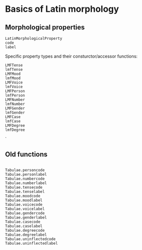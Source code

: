 
# Basics of Latin morphology

## Morphological properties

```@docs
LatinMorphologicalProperty
code
label
```

Specific property types and their consturctor/accessor functions:

```@docs
LMFTense
lmfTense
LMFMood
lmfMood
LMFVoice
lmfVoice
LMFPerson
lmfPerson
LMFNumber
lmfNumber
LMFGender
lmfGender
LMFCase
lmfCase
LMFDegree
lmfDegree
```

`
## Old functions


```@docs

Tabulae.personcode
Tabulae.personlabel
Tabulae.numbercode
Tabulae.numberlabel
Tabulae.tensecode
Tabulae.tenselabel
Tabulae.moodcode
Tabulae.moodlabel
Tabulae.voicecode
Tabulae.voicelabel
Tabulae.gendercode
Tabulae.genderlabel
Tabulae.casecode
Tabulae.caselabel
Tabulae.degreecode
Tabulae.degreelabel
Tabulae.uninflectedcode
Tabulae.uninflectedlabel

```
